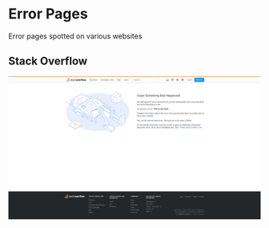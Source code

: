 # Error Pages
Error pages spotted on various websites


## Stack Overflow

![Stack Overflow error page](stackoverflow.png)
